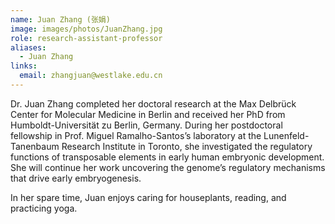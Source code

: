 ```yaml
---
name: Juan Zhang (张娟)
image: images/photos/JuanZhang.jpg
role: research-assistant-professor
aliases:
  - Juan Zhang
links:
  email: zhangjuan@westlake.edu.cn
---
```


Dr. Juan Zhang completed her doctoral research at the Max Delbrück Center for Molecular Medicine in Berlin and received her PhD from Humboldt-Universität zu Berlin, Germany. During her postdoctoral fellowship in Prof. Miguel Ramalho-Santos’s laboratory at the Lunenfeld-Tanenbaum Research Institute in Toronto, she investigated the regulatory functions of transposable elements in early human embryonic development. She will continue her work uncovering the genome’s regulatory mechanisms that drive early embryogenesis.

In her spare time, Juan enjoys caring for houseplants, reading, and practicing yoga.